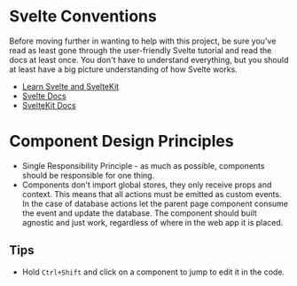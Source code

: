 # Svelte Conventions

Before moving further in wanting to help with this project, be sure you've read as least gone through the user-friendly Svelte tutorial and read the docs at least once. You don't have to understand everything, but you should at least have a big picture understanding of how Svelte works.

- [Learn Svelte and SvelteKit](https://learn.svelte.dev)
- [Svelte Docs](https://svelte.dev/)
- [SvelteKit Docs](https://kit.svelte.dev/)

# Component Design Principles

- Single Responsibility Principle - as much as possible, components should be responsible for one thing.
- Components don't import global stores, they only receive props and context. This means that all actions must be emitted as custom events. In the case of database actions let the parent page component consume the event and update the database. The component should built agnostic and just work, regardless of where in the web app it is placed.

## Tips
- Hold `Ctrl+Shift` and click on a component to jump to edit it in the code.
